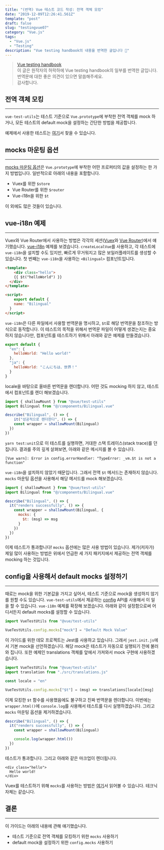 ```yaml
---
title: "(번역) Vue 테스트 코드 작성: 전역 객체 모킹"
date: "2019-12-09T12:26:41.561Z"
template: "post"
draft: false
slug: "testingvue07"
category: "Vue.js"
tags:
  - "Vue.js"
  - "Testing"
description: "Vue testing handbook의 내용을 번역한 글입니다 📖"
---
```


> [Vue testing handbook](https://lmiller1990.github.io/vue-testing-handbook/computed-properties.html#testing-computed-properties) <br>
> 이 글은 원작자의 허락하에 Vue testing handbook의 일부를 번역한 글입니다. <br>
> 번역문에 대한 좋은 의견이 있으면 말씀해주세요. <br>
> 감사합니다.



## 전역 객체 모킹

---

`vue-test-utils`는 테스트 기준으로 `Vue.prototype`에 부착한 전역 객체를 mock 하거나, 모든 테스트의 default mock을 설정하는 간단한 방법을 제공합니다.

예제에서 사용한 테스트는 [여기](https://github.com/lmiller1990/vue-testing-handbook/blob/master/demo-app/tests/unit/Bilingual.spec.js)서 찾을 수 있습니다.



## mocks 마운팅 옵션

---

[mocks 마운팅 옵션](https://vue-test-utils.vuejs.org/api/options.html#mocks)은 `Vue.prototype`에 부착한 어떤 프로퍼티의 값을 설정하는 한 가지 방법입니다. 일반적으로 아래의 내용을 포함합니다.

- Vuex를 위한 `$store`
- Vue Router를 위한 `$router`
- Vue-i18n을 위한 `$t`

이 외에도 많은 것들이 있습니다.



## vue-i18n 예제

---

Vuex와 Vue Router에서 사용하는 방법은 각각의 세션([Vuex](https://lmiller1990.github.io/vue-testing-handbook/vuex-in-components.html)와 [Vue Router](https://lmiller1990.github.io/vue-testing-handbook/vue-router.html))에서 얘기했습니다. [vue-i18n](https://github.com/kazupon/vue-i18n) 예제를 보겠습니다. `createLocalVue`를 사용하고, 각 테스트에 `vue-i18n`을 설치할 수도 있지만, 빠르게 무거워지고 많은 보일러플레이트를 생성할 수 있습니다. 첫 번째는 `vue-i18n`을 사용하는  `<Bilingual>` 컴포넌트입니다.

```html
<template>
	<div class="hello">
    {{ $t("helloWorld") }}
  </div>
</template>

<script>
	export default {
    name: "Bilingual"
  }
</script>
```

`vue-i18n`은 다른 파일에서 사용할 번역문을 명시하고, `$t`로 해당 번역문을 참조하는 방식으로 동작합니다. 이 테스트의 목적을 위해서 번역문 파일이 어떻게 생겼는지는 중요하지 않습니다만, 컴포넌트를 테스트하기 위해서 아래와 같은 예제를 만들겠습니다.

```js
export default {
  "en": {
    helloWorld: "Hello world!"
  },
  "ja": {
    helloWorld: "こんにちは、世界！"
  }
}
```

locale을 바탕으로 올바른 번역문을 렌더합니다. 어떤 것도 mocking 하지 않고, 테스트에서 컴포넌트를 렌더 해보겠습니다.

```js
import { shallowMount } from "@vue/test-utils"
import Bilingual from "@/components/Bilingual.vue"

describe("Bilingual", () => {
	it("성공적으로 렌더한다", () => {
    const wrapper = shallowMount(Bilingual)
  })
})
```

`yarn test:unit`으로 이 테스트를 실행하면, 거대한 스택 트레이스(stack trace)를 던집니다. 결과를 주의 깊게 살펴보면, 아래와 같은 메시지를 볼 수 있습니다.

```
[Vue warn]: Error in config.errorHandler: "TypeError: _vm.$t is not a function"
```

`vue-i18n`을 설치하지 않았기 때문입니다. 그래서 전역 `$t` 메서드는 존재하지 않습니다. `mocks` 마운팅 옵션을 사용해서 해당 메서드를 mock 해보겠습니다.

```js
import { shallowMount } from "@vue/test-utils"
import Bilingual from "@/components/Bilingual.vue"

describe("Bilingual", () => {
  it("renders successfully", () => {
    const wrapper = shallowMount(Bilingual, {
      mocks: {
        $t: (msg) => msg
      }
    })
  })
})
```

이제 테스트가 통과합니다! `mocks` 옵션에는 많은 사용 방법이 있습니다. 제가(저자가) 제일 많이 사용하는 방법은 위에서 언급한 세 가지 패키지에서 제공하는 전역 객체를 mocking 하는 것입니다.



## config을 사용해서 default mocks 설정하기

---

때로는 mock을 위한 기본값을 가지고 싶어서, 테스트 기준으로 mock을 생성하지 않기를 원할 수도 있습니다. `vue-test-utils`에서 제공하는 [config](https://vue-test-utils.vuejs.org/api/#config) API를 사용해서 이 일을 할 수 있습니다. `vue-i18n` 예제를 확장해 보겠습니다. 아래와 같이 설정함으로써 어디서든지 default mocks를 설정할 수 있습니다.

``` js
import VueTestUtils from "@vue/test-utils"

VueTestUtils.config.mocks["mock"] = "Default Mock Value"
```

이 가이드를 위한 데모 프로젝트는 Jest를 사용하고 있습니다. 그래서 `jest.init.js`에서 기본 mock을 선언하겠습니다. 해당 mock은 테스트가 자동으로 실행되기 전에 불러와 집니다. 또한 예제인 translations 객체를 앞에서 가져와서 mock 구현에 사용하겠습니다.

```js
import VueTestUtils from "@vue/test-utils"
import translation from "./src/translations.js"

const locale = "en"

VueTestUtils.config.mocks["$t"] = (msg) => translations[locale][msg]
```

이제 모킹한 `$t` 함수를 사용했음에도 불구하고 진짜 번역문을 렌더합니다. 이번에는 `wrapper.html()`에 `console.log`를 사용해서 테스트를 다시 실행하겠습니다. 그리고 `mocks` 마운팅 옵션을 제거하겠습니다.

``` js
describe("Bilingual", () => {
  it("renders successfully", () => {
    const wrapper = shallowMount(Bilingual)

    console.log(wrapper.html())
  })
})
```

테스트가 통과합니다. 그리고 아래와 같은 마크업이 렌더됩니다.

```
<div class="hello">
  Hello world!
</div>
```

Vuex를 테스트하기 위해 `mocks`를 사용하는 방법은 [여기](https://lmiller1990.github.io/vue-testing-handbook/vuex-in-components.html#using-a-mock-store)서 읽어볼 수 있습니다. 테크닉 자체는 같습니다.



## 결론

---

이 가이드는 아래의 내용에 관해 얘기했습니다.

- 테스트 기준으로 전역 객체를 모킹하기 위한 `mocks` 사용하기
- default mock을 설정하기 위한 `config.mocks` 사용하기